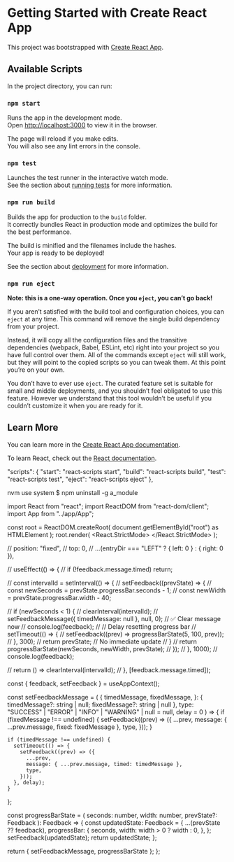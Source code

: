 # Getting Started with Create React App

This project was bootstrapped with [Create React App](https://github.com/facebook/create-react-app).

## Available Scripts

In the project directory, you can run:

### `npm start`

Runs the app in the development mode.\
Open [http://localhost:3000](http://localhost:3000) to view it in the browser.

The page will reload if you make edits.\
You will also see any lint errors in the console.

### `npm test`

Launches the test runner in the interactive watch mode.\
See the section about [running tests](https://facebook.github.io/create-react-app/docs/running-tests) for more information.

### `npm run build`

Builds the app for production to the `build` folder.\
It correctly bundles React in production mode and optimizes the build for the best performance.

The build is minified and the filenames include the hashes.\
Your app is ready to be deployed!

See the section about [deployment](https://facebook.github.io/create-react-app/docs/deployment) for more information.

### `npm run eject`

**Note: this is a one-way operation. Once you `eject`, you can’t go back!**

If you aren’t satisfied with the build tool and configuration choices, you can `eject` at any time. This command will remove the single build dependency from your project.

Instead, it will copy all the configuration files and the transitive dependencies (webpack, Babel, ESLint, etc) right into your project so you have full control over them. All of the commands except `eject` will still work, but they will point to the copied scripts so you can tweak them. At this point you’re on your own.

You don’t have to ever use `eject`. The curated feature set is suitable for small and middle deployments, and you shouldn’t feel obligated to use this feature. However we understand that this tool wouldn’t be useful if you couldn’t customize it when you are ready for it.

## Learn More

You can learn more in the [Create React App documentation](https://facebook.github.io/create-react-app/docs/getting-started).

To learn React, check out the [React documentation](https://reactjs.org/).

"scripts": {
"start": "react-scripts start",
"build": "react-scripts build",
"test": "react-scripts test",
"eject": "react-scripts eject"
},

nvm use system
$ npm uninstall -g a_module

import React from "react";
import ReactDOM from "react-dom/client";
import App from "../app/App";

const root = ReactDOM.createRoot(
document.getElementById("root") as HTMLElement
);
root.render(
<React.StrictMode>
<App />
</React.StrictMode>
);

// position: "fixed",
// top: 0,
// ...(entryDir === "LEFT" ? { left: 0 } : { right: 0 }),

// useEffect(() => {
// if (!feedback.message.timed) return;

// const intervalId = setInterval(() => {
// setFeedback((prevState) => {
// const newSeconds = prevState.progressBar.seconds - 1;
// const newWidth = prevState.progressBar.width - 40;

// if (newSeconds < 1) {
// clearInterval(intervalId);
// setFeedbackMessage({ timedMessage: null }, null, 0); // ✅ Clear message now
// console.log(feedback);
// // Delay resetting progress bar
// setTimeout(() => {
// setFeedback((prev) => progressBarState(5, 100, prev));
// }, 300);
// return prevState; // No immediate update
// }
// return progressBarState(newSeconds, newWidth, prevState);
// });
// }, 1000);
// console.log(feedback);

// return () => clearInterval(intervalId);
// }, [feedback.message.timed]);

const { feedback, setFeedback } = useAppContext();

const setFeedbackMessage = (
{
timedMessage,
fixedMessage,
}: { timedMessage?: string | null; fixedMessage?: string | null },
type: "SUCCESS" | "ERROR" | "INFO" | "WARNING" | null = null,
delay = 0
) => {
if (fixedMessage !== undefined) {
setFeedback((prev) => ({
...prev,
message: { ...prev.message, fixed: fixedMessage },
type,
}));
}

    if (timedMessage !== undefined) {
      setTimeout(() => {
        setFeedback((prev) => ({
          ...prev,
          message: { ...prev.message, timed: timedMessage },
          type,
        }));
      }, delay);
    }

};

const progressBarState = (
seconds: number,
width: number,
prevState?: Feedback
): Feedback => {
const updatedState: Feedback = {
...(prevState ?? feedback),
progressBar: {
seconds,
width: width > 0 ? width : 0,
},
};
setFeedback(updatedState);
return updatedState;
};

return { setFeedbackMessage, progressBarState };
};
